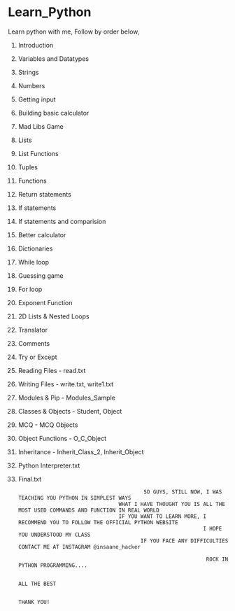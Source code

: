 # Learn_Python
Learn python with me,
Follow by order below,
1. Introduction
2. Variables and Datatypes
3. Strings
4. Numbers
5. Getting input
6. Building basic calculator
7. Mad Libs Game
8. Lists
9. List Functions
10. Tuples
11. Functions
12. Return statements
13. If statements
14. If statements and comparision
15. Better calculator
16. Dictionaries
17. While loop
18. Guessing game
19. For loop
20. Exponent Function
21. 2D Lists & Nested Loops
22. Translator
23. Comments
24. Try or Except
25. Reading Files - read.txt
26. Writing Files - write.txt, write1.txt
27. Modules & Pip - Modules_Sample
28. Classes & Objects - Student, Object
29. MCQ - MCQ Objects
30. Object Functions - O_C_Object
31. Inheritance - Inherit_Class_2, Inherit_Object
32. Python Interpreter.txt
33. Final.txt



                                                SO GUYS, STILL NOW, I WAS TEACHING YOU PYTHON IN SIMPLEST WAYS
                                        WHAT I HAVE THOUGHT YOU IS ALL THE MOST USED COMMANDS AND FUNCTION IN REAL WORLD
                                        IF YOU WANT TO LEARN MORE, I RECOMMEND YOU TO FOLLOW THE OFFICIAL PYTHON WEBSITE
                                                                   I HOPE YOU UNDERSTOOD MY CLASS
                                               IF YOU FACE ANY DIFFICULTIES CONTACT ME AT INSTAGRAM @insaane_hacker

                                                                    ROCK IN PYTHON PROGRAMMING....

                                                                            ALL THE BEST

                                                                             THANK YOU!
